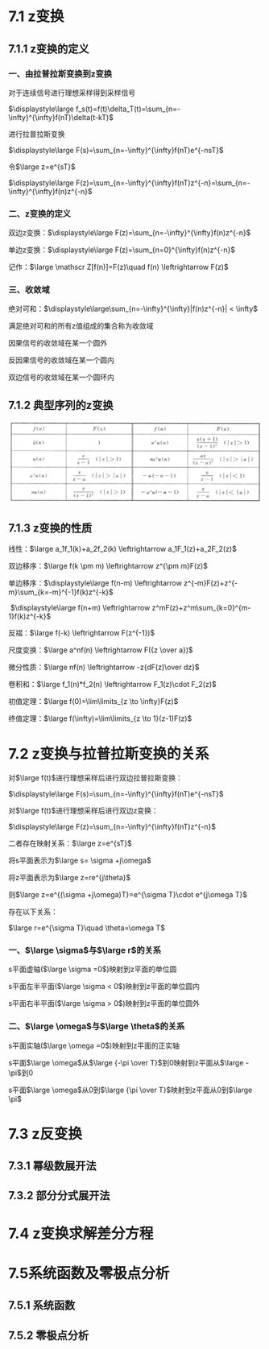 # 7.1 z变换

## 7.1.1 z变换的定义

### 一、由拉普拉斯变换到z变换

对于连续信号进行理想采样得到采样信号

$\displaystyle\large f_s(t)=f(t)\delta_T(t)=\sum_{n=-\infty}^{\infty}f(nT)\delta(t-kT)$

进行拉普拉斯变换

$\displaystyle\large F(s)=\sum_{n=-\infty}^{\infty}f(nT)e^{-nsT}$

令$\large z=e^{sT}$

$\displaystyle\large F(z)=\sum_{n=-\infty}^{\infty}f(nT)z^{-n}=\sum_{n=-\infty}^{\infty}f(n)z^{-n}$

### 二、z变换的定义

双边z变换：$\displaystyle\large F(z)=\sum_{n=-\infty}^{\infty}f(n)z^{-n}$

单边z变换：$\displaystyle\large F(z)=\sum_{n=0}^{\infty}f(n)z^{-n}$

记作：$\large \mathscr Z[f(n)]=F(z)\quad f(n) \leftrightarrow F(z)$

### 三、收敛域

绝对可和：$\displaystyle\large\sum_{n=-\infty}^{\infty}|f(n)z^{-n}| < \infty$

满足绝对可和的所有z值组成的集合称为收敛域

因果信号的收敛域在某一个圆外

反因果信号的收敛域在某一个圆内

双边信号的收敛域在某一个圆环内

## 7.1.2 典型序列的z变换

![image-20220320111443977](pic/image-20220320111443977.png)

## 7.1.3 z变换的性质

线性：$\large a_1f_1(k)+a_2f_2(k) \leftrightarrow a_1F_1(z)+a_2F_2(z)$

双边移序：$\large f(k \pm m) \leftrightarrow z^{\pm m}F(z)$

单边移序：$\displaystyle\large f(n-m) \leftrightarrow z^{-m}F(z)+z^{-m}\sum_{k=-m}^{-1}f(k)z^{-k}$

​					$\displaystyle\large f(n+m) \leftrightarrow z^mF(z)+z^m\sum_{k=0}^{m-1}f(k)z^{-k}$

反褶：$\large f(-k) \leftrightarrow F(z^{-1})$

尺度变换：$\large a^nf(n) \leftrightarrow F({z \over a})$

微分性质：$\large nf(n) \leftrightarrow -z{dF(z)\over dz}$

卷积和：$\large f_1(n)*f_2(n) \leftrightarrow F_1(z)\cdot F_2(z)$

初值定理：$\large f(0)=\lim\limits_{z \to \infty}F(z)$

终值定理：$\large f(\infty)=\lim\limits_{z \to 1}(z-1)F(z)$

# 7.2 z变换与拉普拉斯变换的关系

对$\large f(t)$进行理想采样后进行双边拉普拉斯变换：

$\displaystyle\large F(s)=\sum_{n=-\infty}^{\infty}f(nT)e^{-nsT}$

对$\large f(t)$进行理想采样后进行双边z变换：

$\displaystyle\large F(z)=\sum_{n=-\infty}^{\infty}f(nT)z^{-n}$

二者存在映射关系：$\large z=e^{sT}$

将s平面表示为$\large s= \sigma +j\omega$

将z平面表示为$\large z=re^{j\theta}$

则$\large z=e^{(\sigma +j\omega)T}=e^{\sigma T}\cdot e^{j\omega T}$

存在以下关系：

$\large r=e^{\sigma T}\quad \theta=\omega T$

### 一、$\large \sigma$与$\large r$的关系

s平面虚轴($\large \sigma =0$)映射到z平面的单位圆

s平面左半平面($\large \sigma < 0$)映射到z平面的单位圆内

s平面右半平面($\large \sigma > 0$)映射到z平面的单位圆外

### 二、$\large \omega$与$\large \theta$的关系

s平面实轴($\large \omega =0$)映射到z平面的正实轴

s平面$\large \omega$从$\large {-\pi \over T}$到0映射到z平面从$\large -\pi$到0

s平面$\large \omega$从0到$\large {\pi \over T}$映射到z平面从0到$\large \pi$



# 7.3 z反变换

## 7.3.1 幂级数展开法

## 7.3.2 部分分式展开法



# 7.4 z变换求解差分方程



# 7.5系统函数及零极点分析

## 7.5.1 系统函数

## 7.5.2 零极点分析
